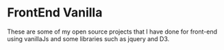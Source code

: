 # FrontEnd Vanilla

These are some of my open source projects that I have done for front-end using vanillaJs and some libraries such as jquery and D3.
